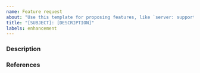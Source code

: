 ```yaml
---
name: Feature request
about: "Use this template for proposing features, like `server: support backpressure`"
title: "[SUBJECT]: [DESCRIPTION]"
labels: enhancement
---
```


<!-- Please answer these questions before submitting your issue. Thanks! -->

### Description

<!--
Describe the feature you want to propose.
-->

### References

<!--
List any links that may be useful.
-->
